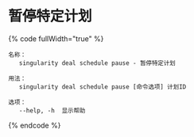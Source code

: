 # 暂停特定计划

{% code fullWidth="true" %}
```
名称：
   singularity deal schedule pause - 暂停特定计划

用法：
   singularity deal schedule pause [命令选项] 计划ID

选项：
   --help, -h  显示帮助
```
{% endcode %}